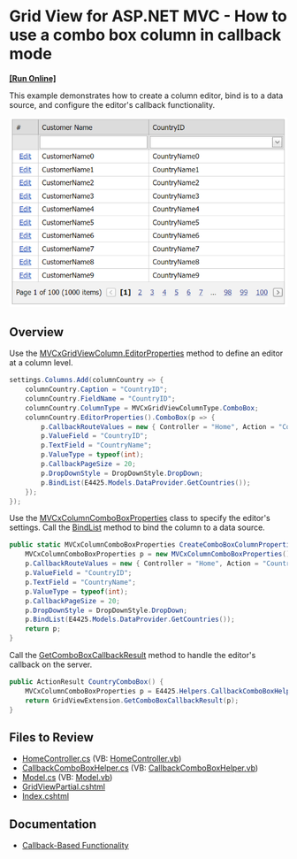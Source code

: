 # Grid View for ASP.NET MVC - How to use a combo box column in callback mode
<!-- run online -->
**[[Run Online]](https://codecentral.devexpress.com/e4976/)**
<!-- run online end -->

This example demonstrates how to create a column editor, bind is to a data source, and configure the editor's callback functionality.

![ComboBox column in callback mode](CallbackMode.png)

## Overview

Use the [MVCxGridViewColumn.EditorProperties](https://docs.devexpress.com/AspNetMvc/DevExpress.Web.Mvc.MVCxGridViewColumn.EditorProperties) method to define an editor at a column level.

```cs
settings.Columns.Add(columnCountry => {
    columnCountry.Caption = "CountryID";
    columnCountry.FieldName = "CountryID";
    columnCountry.ColumnType = MVCxGridViewColumnType.ComboBox;
    columnCountry.EditorProperties().ComboBox(p => {
        p.CallbackRouteValues = new { Controller = "Home", Action = "CountryComboBox" };
        p.ValueField = "CountryID";
        p.TextField = "CountryName";
        p.ValueType = typeof(int);
        p.CallbackPageSize = 20;
        p.DropDownStyle = DropDownStyle.DropDown;
        p.BindList(E4425.Models.DataProvider.GetCountries());
    });
});
```

Use the [MVCxColumnComboBoxProperties](https://docs.devexpress.com/AspNetMvc/DevExpress.Web.Mvc.MVCxColumnComboBoxProperties) class to specify the editor's settings. Call the [BindList](https://docs.devexpress.com/AspNetMvc/DevExpress.Web.Mvc.MVCxColumnComboBoxProperties.BindList.overloads) method to bind the column to a data source.

```cs
public static MVCxColumnComboBoxProperties CreateComboBoxColumnProperties() {
    MVCxColumnComboBoxProperties p = new MVCxColumnComboBoxProperties();
    p.CallbackRouteValues = new { Controller = "Home", Action = "CountryComboBox" };
    p.ValueField = "CountryID";
    p.TextField = "CountryName";
    p.ValueType = typeof(int);
    p.CallbackPageSize = 20;
    p.DropDownStyle = DropDownStyle.DropDown;
    p.BindList(E4425.Models.DataProvider.GetCountries());
    return p;
}
```

Call the [GetComboBoxCallbackResult](https://docs.devexpress.com/AspNetMvc/DevExpress.Web.Mvc.GridExtensionBase.GetComboBoxCallbackResult.overloads) method to handle the editor's callback on the server.

```cs
public ActionResult CountryComboBox() {
    MVCxColumnComboBoxProperties p = E4425.Helpers.CallbackComboBoxHelper.CreateComboBoxColumnProperties();
    return GridViewExtension.GetComboBoxCallbackResult(p);
}
```

## Files to Review

* [HomeController.cs](./CS/Controllers/HomeController.cs) (VB: [HomeController.vb](./VB/Controllers/HomeController.vb))
* [CallbackComboBoxHelper.cs](./CS/Helpers/CallbackComboBoxHelper.cs) (VB: [CallbackComboBoxHelper.vb](./VB/Helpers/CallbackComboBoxHelper.vb))
* [Model.cs](./CS/Models/Model.cs) (VB: [Model.vb](./VB/Models/Model.vb))
* [GridViewPartial.cshtml](./CS/Views/Home/GridViewPartial.cshtml)
* [Index.cshtml](./CS/Views/Home/Index.cshtml)

## Documentation

* [Callback-Based Functionality](https://docs.devexpress.com/AspNetMvc/9052/common-features/callback-based-functionality)
